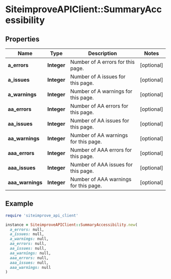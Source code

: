# SiteimproveAPIClient::SummaryAccessibility

## Properties

| Name | Type | Description | Notes |
| ---- | ---- | ----------- | ----- |
| **a_errors** | **Integer** | Number of A errors for this page. | [optional] |
| **a_issues** | **Integer** | Number of A issues for this page. | [optional] |
| **a_warnings** | **Integer** | Number of A warnings for this page. | [optional] |
| **aa_errors** | **Integer** | Number of AA errors for this page. | [optional] |
| **aa_issues** | **Integer** | Number of AA issues for this page. | [optional] |
| **aa_warnings** | **Integer** | Number of AA warnings for this page. | [optional] |
| **aaa_errors** | **Integer** | Number of AAA errors for this page. | [optional] |
| **aaa_issues** | **Integer** | Number of AAA issues for this page. | [optional] |
| **aaa_warnings** | **Integer** | Number of AAA warnings for this page. | [optional] |

## Example

```ruby
require 'siteimprove_api_client'

instance = SiteimproveAPIClient::SummaryAccessibility.new(
  a_errors: null,
  a_issues: null,
  a_warnings: null,
  aa_errors: null,
  aa_issues: null,
  aa_warnings: null,
  aaa_errors: null,
  aaa_issues: null,
  aaa_warnings: null
)
```

